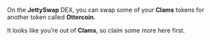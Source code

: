 On the **JettySwap** DEX, you can swap some of your **Clams** tokens for another token called **Ottercoin**. 

It looks like you’re out of **Clams**, so claim some more here first.
